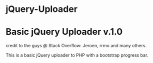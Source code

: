 jQuery-Uploader
===============

Basic jQuery Uploader v.1.0
==
credit to the guys @ Stack Overflow: Jeroen, rrmo and many others.

This is a basic jQuery uploader to PHP with a bootstrap progress bar. 

